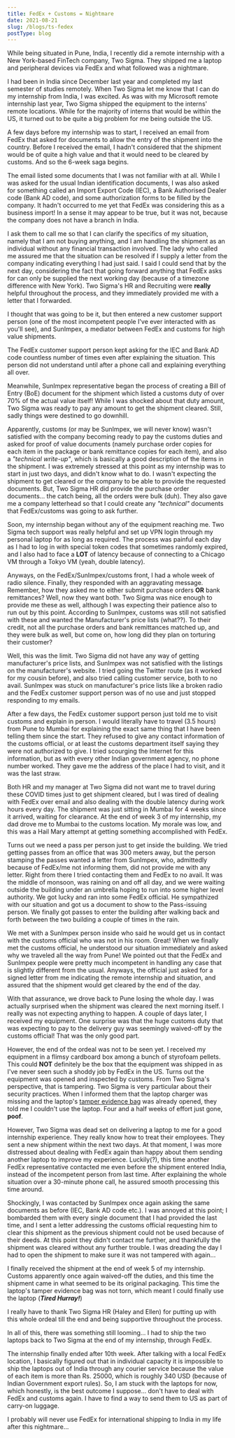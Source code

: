```yaml
---
title: FedEx + Customs = Nightmare
date: 2021-08-21
slug: /blogs/ts-fedex
postType: blog
---
```


While being situated in Pune, India, I recently did a remote internship with
a New York-based FinTech company, Two Sigma. They shipped me a laptop and
peripheral devices via FedEx and what followed was a nightmare.

<!--excerpt-->

I had been in India since December last year and completed my last semester
of studies remotely. When Two Sigma let me know that I can do my internship
from India, I was excited. As was with my Microsoft remote internship last
year, Two Sigma shipped the equipment to the interns' remote locations.
While for the majority of interns that would be within the US,
it turned out to be quite a big problem for me being outside the US.

A few days before my internship was to start, I received an email from FedEx
that asked for documents to allow the entry of the shipment into the country.
Before I received the email, I hadn't considered that the shipment would be
of quite a high value and that it would need to be cleared by customs. And
so the 6-week saga begins.

The email listed some documents that I was not familiar with at all. While
I was asked for the usual Indian identification documents, I was also asked
for something called an Import Export Code (IEC), a Bank Authorised Dealer
code (Bank AD code), and some authorization forms to be filled by the
company. It hadn't occurred to me yet that FedEx was considering this as a
business import! In a sense it may appear to be true, but it was not,
because the company does not have a branch in India.

I ask them to call me so that I can clarify the specifics of my situation,
namely that I am not buying anything, and I am handling the shipment as an
individual without any financial transaction involved. The lady who called me assured
me that the situation can be resolved if I supply a letter from the company
indicating everything I had just said. I said I could send that by the next day,
considering the fact that going forward anything that FedEx asks for can only be
supplied the next working day (because of a timezone difference with New York).
Two Sigma's HR and Recruiting were **really** helpful throughout the process,
and they immediately provided me with a letter that I forwarded.

I thought that was going to be it, but then entered a new customer support
person (one of the most incompetent people I've ever interacted with as
you'll see), and SunImpex, a mediator between FedEx and customs for
high value shipments.

The FedEx customer support person kept asking for the IEC and Bank AD code
countless number of times even after explaining the situation. This person
did not understand until after a phone call and explaining everything all
over.

Meanwhile, SunImpex representative began the process of creating a Bill of
Entry (BoE) document for the shipment which listed a customs duty of over 70%
of the actual value itself! While I was shocked about that duty amount,
Two Sigma was ready to pay any amount to get the shipment cleared. Still,
sadly things were destined to go downhill.

Apparently, customs (or may be SunImpex, we will never know) wasn't satisfied with the
company becoming ready to pay the customs duties and asked for proof of value documents
(namely purchase order copies for each item in the package or bank remittance
copies for each item), and also a _"technical write-up"_, which is
basically a good description of the items in the shipment. I was extremely
stressed at this point as my internship was to start in just two days, and
didn't know what to do. I wasn't expecting the shipment to get cleared or
the company to be able to provide the requested documents. But, Two Sigma
HR did provide the purchase order documents... the catch being, all the orders
were bulk (duh). They also gave me a company letterhead so that I could create any
_"technical"_ documents that FedEx/customs was going to ask further.

Soon, my internship began without any of the equipment reaching me. Two
Sigma tech support was really helpful and set up VPN login through my
personal laptop for as long as required. The process was painful each day
as I had to log in with special token codes that sometimes randomly expired,
and I also had to face a **LOT** of latency because of connecting to a Chicago
VM through a Tokyo VM (yeah, double latency).

Anyways, on the FedEx/SunImpex/customs front, I had a whole week of radio
silence. Finally, they responded with an aggravating message. Remember, how
they asked me to either submit purchase orders **OR** bank remittances?
Well, now they want both. Two Sigma was nice enough to provide me these as
well, although I was expecting their patience also to run out by this point.
According to SunImpex, customs was still not satisfied with these and
wanted the Manufacturer's price lists (what??). To their credit, not all
the purchase orders and bank remittances matched up, and they were bulk
as well, but come on, how long did they plan on torturing their customer?

Well, this was the limit. Two Sigma did not have any way of getting
manufacturer's price lists, and SunImpex was not satisfied with the
listings on the manufacturer's website. I tried going the Twitter route
(as it worked for my cousin before), and also tried calling customer
service, both to no avail. SunImpex was stuck on manufacturer's price lists
like a broken radio and the FedEx customer support person was of no use and
just stopped responding to my emails.

After a few days, the FedEx customer support person just told me to visit
customs and explain in person. I would literally have to travel (3.5 hours)
from Pune to Mumbai for explaining the exact same thing that I have been
telling them since the start. They refused to give any contact information
of the customs official, or at least the customs department itself saying they
were not authorized to give. I tried scourging the Internet for this information,
but as with every other Indian government agency, no phone number worked. They
gave me the address of the place I had to visit, and it was the last straw.

Both HR and my manager at Two Sigma did not want me to travel during these
COVID times just to get shipment cleared, but I was tired of dealing with FedEx over
email and also dealing with the double latency during work hours every day. The
shipment was just sitting in Mumbai for 4 weeks since it arrived, waiting for
clearance. At the end of week 3 of my internship, my dad drove me to Mumbai to the
customs location. My morale was low, and this was a Hail Mary attempt at getting
something accomplished with FedEx.

Turns out we need a pass per person just to get inside the building. We tried
getting passes from an office that was 300 meters away, but the person stamping the
passes wanted a letter from SunImpex, who, admittedly because of FedEx/me not
informing them, did not provide me with any letter. Right from there I tried
contacting them and FedEx to no avail.
It was the middle of monsoon, was raining on and off all day, and we were
waiting outside the building under an umbrella hoping to run into some higher level
authority. We got lucky and ran into some FedEx official. He sympathized with
our situation and got us a document to show to the Pass-issuing person. We
finally got passes to enter the building after walking back and forth between the
two building a couple of times in the rain.

We met with a SunImpex person inside who said he would get us in contact with the
customs official who was not in his room. Great! When we finally met the
customs official, he understood our situation immediately and asked why
we traveled all the way from Pune! We pointed out that the FedEx and
SunImpex people were pretty much incompetent in handling any case that is
slightly different from the usual. Anyways, the official just asked for
a signed letter from me indicating the remote internship and situation, and
assured that the shipment would get cleared by the end of the day.

With that assurance, we drove back to Pune losing the whole day. I was actually
surprised when the shipment was cleared the next morning itself. I really was not
expecting anything to happen. A couple of days later, I received my equipment. One
surprise was that the huge customs duty that was expecting to pay to the delivery
guy was seemingly waived-off by the customs official! That was the only good part.

However, the end of the ordeal was not to be seen yet. I received my equipment in a
flimsy cardboard box among a bunch of styrofoam pellets. This could **NOT** definitely
be the box that the equipment was shipped in as I've never seen such a shoddy
job by FedEx in the US. Turns out the equipment was opened and inspected
by customs. From Two Sigma's perspective, that is tampering. Two Sigma
is very particular about their security practices. When I informed them that
the laptop charger was missing and the laptop's
[tamper evidence bag](https://en.wikipedia.org/wiki/Security_bag) was
already opened, they told me I couldn't use the laptop. Four and a half
weeks of effort just gone, **poof**.

However, Two Sigma was dead set on delivering a laptop to me for a good
internship experience. They really know how to treat their employees.
They sent a new shipment within the next two days. At that moment, I was
more distressed about dealing with FedEx again than happy about them
sending another laptop to improve my experience. Luckily(?), this time
another FedEx representative contacted me even before the shipment entered
India, instead of the incompetent person from last time. After explaining
the whole situation over a 30-minute phone call, he assured smooth
processing this time around.

Shockingly, I was contacted by SunImpex once again asking the same documents as
before (IEC, Bank AD code etc.). I was annoyed at this point; I bombarded them with
every single document that I had provided the last time, and I sent a
letter addressing the customs official requesting him to clear this
shipment as the previous shipment could not be used because of their deeds.
At this point they didn't contact me further, and thankfully the shipment
was cleared without any further trouble. I was dreading the day I
had to open the shipment to make sure it was not tampered with again...

I finally received the shipment at the end of week 5 of my internship.
Customs apparently once again waived-off the duties, and this time the shipment
came in what seemed to be its original packaging. This time the laptop's
tamper evidence bag was not torn, which meant I could finally use the
laptop (**_Tired Hurray!_**)

I really have to thank Two Sigma HR (Haley and Ellen) for putting up with
this whole ordeal till the end and being supportive throughout the process.

In all of this, there was something still looming... I had to ship the
two laptops back to Two Sigma at the end of my internship, through FedEx.

The internship finally ended after 10th week. After talking with a local FedEx
location, I basically figured out that in individual capacity it is impossible to
ship the laptops out of India through any courier service because the value of each
item is more than Rs. 25000, which is roughly 340 USD (because of Indian Government
export rules). So, I am stuck with the laptops for now, which honestly, is the best
outcome I suppose... don't have to deal with FedEx and customs again. I have to
find a way to send them to US as part of carry-on luggage.

I probably will never use FedEx for international shipping to India in my life
after this nightmare...
